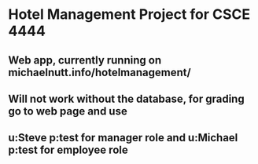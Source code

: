 # Hotel Management Project for CSCE 4444

## Web app, currently running on michaelnutt.info/hotelmanagement/
## Will not work without the database, for grading go to web page and use
## u:Steve p:test for manager role and u:Michael p:test for employee role
